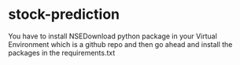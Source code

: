 # stock-prediction
You have to install NSEDownload python package in your Virtual Environment which is a github repo and then go ahead and install the packages in the requirements.txt 
